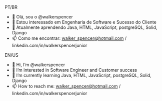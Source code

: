 PT/BR
- 👋 Olá, sou o @walkerspencer
- 👀 Estou interessado em Engenharia de Software e Sucesso do Cliente
- 🌱 Atualmente aprendendo Java, HTML, JavaScript, postgreSQL, Solid, Django
- 📫 Como me encontrar: walker_spencer@hotmail.com / linkedin.com/in/walkerspencerjunior

EN/US
- 👋 Hi, I’m @walkerspencer
- 👀 I’m interested in Software Engineer and Customer success
- 🌱 I’m currently learning Java, HTML, JavaScript, postgreSQL, Solid, Django
- 📫 How to reach me: walker_spencer@hotmail.com / linkedin.com/in/walkerspencerjunior
